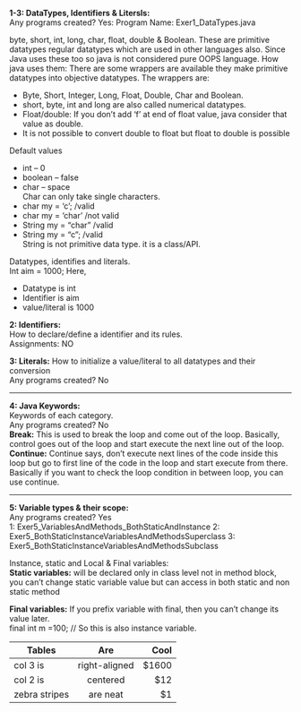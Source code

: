 **1-3: DataTypes, Identifiers & Litersls:**  
Any programs created? Yes:
Program Name: Exer1_DataTypes.java

byte, short, int, long, char, float, double & Boolean. These are primitive datatypes regular datatypes which are used in other languages also. Since Java uses these too so java is not considered pure OOPS language. 
How java uses them: There are some wrappers are available they make primitive datatypes into objective datatypes. The wrappers are:
- Byte, Short, Integer, Long, Float, Double, Char and Boolean.   
- short, byte, int and long are also called numerical datatypes.  
- Float/double: If you don’t add ‘f’ at end of float value, java consider that value as double.  
- It is not possible to convert double to float but float to double is possible  

Default values  
- int – 0  
- boolean – false  
- char – space  
Char can only take single characters.   
- char my = ‘c’; /valid  
- char my = ‘char’ /not valid  
- String my = “char” /valid  
- String my = “c”; /valid  
String is not primitive data type. it is a class/API.  

Datatypes, identifies and literals.  
Int aim = 1000; Here,    
- Datatype is int  
- Identifier is aim  
- value/literal is 1000   

**2: Identifiers:**  
How to declare/define a identifier and its rules.  
Assignments: NO

**3: Literals:**   How to initialize a value/literal to all datatypes and their conversion  
Any programs created? No
******************************************************************************
**4: Java Keywords:**  
Keywords of each category.  
Any programs created? No  
**Break:** This is used to break the loop and come out of the loop. Basically, control goes out of the loop and start execute the next line out of the loop.  
**Continue:** Continue says, don’t execute next lines of the code inside this loop but go to first line of the code in the loop and start execute from there. Basically if you want to check the loop condition in between loop, you can use continue.

*****************************************************************************
**5: Variable types & their scope:**  
Any programs created? Yes  
1: Exer5_VariablesAndMethods_BothStaticAndInstance
2: Exer5_BothStaticInstanceVariablesAndMethodsSuperclass
3: Exer5_BothStaticInstanceVariablesAndMethodsSubclass

Instance, static and Local & Final variables:  
**Static variables:** will be declared only in class level not in method block, you can’t change static variable value but can access in both static and non static method

**Final variables:** If you prefix variable with final, then you can’t change its value later.   
final int m =100; // So this is also instance variable.

| Tables        |      Are      |  Cool |
| ------------- |:-------------:| -----:|
| col 3 is      | right-aligned | $1600 |
| col 2 is      |    centered   |   $12 |
| zebra stripes |    are neat   |    $1 |


